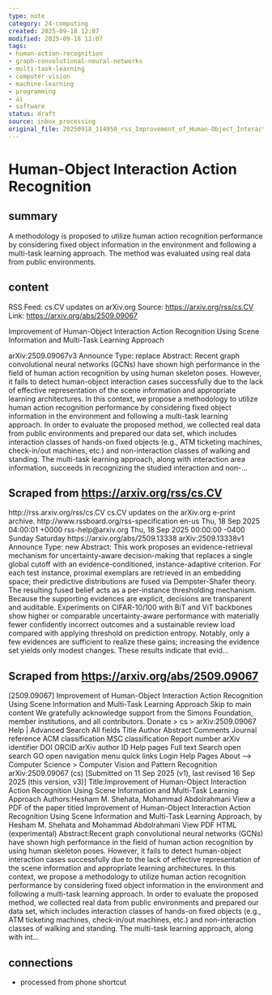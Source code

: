```yaml
---
type: note
category: 24-computing
created: 2025-09-18 12:07
modified: 2025-09-18 12:07
tags:
- human-action-recognition
- graph-convolutional-neural-networks
- multi-task-learning
- computer-vision
- machine-learning
- programming
- ai
- software
status: draft
source: inbox_processing
original_file: 20250918_114950_rss_Improvement_of_Human-Object_Interaction_Action_Rec.txt
---
```



# Human-Object Interaction Action Recognition

## summary
A methodology is proposed to utilize human action recognition performance by considering fixed object information in the environment and following a multi-task learning approach. The method was evaluated using real data from public environments.

## content
RSS Feed: cs.CV updates on arXiv.org
Source: https://arxiv.org/rss/cs.CV
Link: https://arxiv.org/abs/2509.09067

Improvement of Human-Object Interaction Action Recognition Using Scene Information and Multi-Task Learning Approach

arXiv:2509.09067v3 Announce Type: replace Abstract: Recent graph convolutional neural networks (GCNs) have shown high performance in the field of human action recognition by using human skeleton poses. However, it fails to detect human-object interaction cases successfully due to the lack of effective representation of the scene information and appropriate learning architectures. In this context, we propose a methodology to utilize human action recognition performance by considering fixed object information in the environment and following a multi-task learning approach. In order to evaluate the proposed method, we collected real data from public environments and prepared our data set, which includes interaction classes of hands-on fixed objects (e.g., ATM ticketing machines, check-in/out machines, etc.) and non-interaction classes of walking and standing. The multi-task learning approach, along with interaction area information, succeeds in recognizing the studied interaction and non-...

## Scraped from https://arxiv.org/rss/cs.CV
<?xml version='1.0' encoding='UTF-8'?>
<rss xmlns:arxiv="http://arxiv.org/schemas/atom" xmlns:dc="http://purl.org/dc/elements/1.1/" xmlns:atom="http://www.w3.org/2005/Atom" xmlns:content="http://purl.org/rss/1.0/modules/content/" version="2.0">
  <channel>
    <title>cs.CV updates on arXiv.org</title>
    <link>http://rss.arxiv.org/rss/cs.CV</link>
    <description>cs.CV updates on the arXiv.org e-print archive.</description>
    <atom:link href="http://rss.arxiv.org/rss/cs.CV" rel="self" type="application/rss+xml"/>
    <docs>http://www.rssboard.org/rss-specification</docs>
    <language>en-us</language>
    <lastBuildDate>Thu, 18 Sep 2025 04:00:01 +0000</lastBuildDate>
    <managingEditor>rss-help@arxiv.org</managingEditor>
    <pubDate>Thu, 18 Sep 2025 00:00:00 -0400</pubDate>
    <skipDays>
      <day>Sunday</day>
      <day>Saturday</day>
    </skipDays>
    <item>
      <title>Proximity-Based Evidence Retrieval for Uncertainty-Aware Neural Networks</title>
      <link>https://arxiv.org/abs/2509.13338</link>
      <description>arXiv:2509.13338v1 Announce Type: new 
Abstract: This work proposes an evidence-retrieval mechanism for uncertainty-aware decision-making that replaces a single global cutoff with an evidence-conditioned, instance-adaptive criterion. For each test instance, proximal exemplars are retrieved in an embedding space; their predictive distributions are fused via Dempster-Shafer theory. The resulting fused belief acts as a per-instance thresholding mechanism. Because the supporting evidences are explicit, decisions are transparent and auditable. Experiments on CIFAR-10/100 with BiT and ViT backbones show higher or comparable uncertainty-aware performance with materially fewer confidently incorrect outcomes and a sustainable review load compared with applying threshold on prediction entropy. Notably, only a few evidences are sufficient to realize these gains; increasing the evidence set yields only modest changes. These results indicate that evid...


## Scraped from https://arxiv.org/abs/2509.09067
[2509.09067] Improvement of Human-Object Interaction Action Recognition Using Scene Information and Multi-Task Learning Approach Skip to main content We gratefully acknowledge support from the Simons Foundation, member institutions, and all contributors. Donate &gt; cs &gt; arXiv:2509.09067 Help | Advanced Search All fields Title Author Abstract Comments Journal reference ACM classification MSC classification Report number arXiv identifier DOI ORCID arXiv author ID Help pages Full text Search open search GO open navigation menu quick links Login Help Pages About --> Computer Science > Computer Vision and Pattern Recognition arXiv:2509.09067 (cs) [Submitted on 11 Sep 2025 (v1), last revised 16 Sep 2025 (this version, v3)] Title:Improvement of Human-Object Interaction Action Recognition Using Scene Information and Multi-Task Learning Approach Authors:Hesham M. Shehata, Mohammad Abdolrahmani View a PDF of the paper titled Improvement of Human-Object Interaction Action Recognition Using Scene Information and Multi-Task Learning Approach, by Hesham M. Shehata and Mohammad Abdolrahmani View PDF HTML (experimental) Abstract:Recent graph convolutional neural networks (GCNs) have shown high performance in the field of human action recognition by using human skeleton poses. However, it fails to detect human-object interaction cases successfully due to the lack of effective representation of the scene information and appropriate learning architectures. In this context, we propose a methodology to utilize human action recognition performance by considering fixed object information in the environment and following a multi-task learning approach. In order to evaluate the proposed method, we collected real data from public environments and prepared our data set, which includes interaction classes of hands-on fixed objects (e.g., ATM ticketing machines, check-in/out machines, etc.) and non-interaction classes of walking and standing. The multi-task learning approach, along with int...


## connections
- processed from phone shortcut

